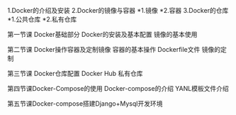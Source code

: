 1.Docker的介绍及安装 
2.Docker的镜像与容器
 *1.镜像
 *2.容器
3.Docker的仓库
 *1.公共仓库
 *2.私有仓库 


第一节课 Docker基础部分
Docker的安装及基本配置
镜像的基本使用

第二节课 Docker操作容器及定制镜像
容器的基本操作
Dockerfile文件
镜像的定制

第三节课 Docker仓库配置
Docker Hub
私有仓库

第四节课Docker-Compose的使用
Docker-compose的介绍
YANL模板文件介绍

第五节课Docker-compose搭建Django+Mysql开发环境